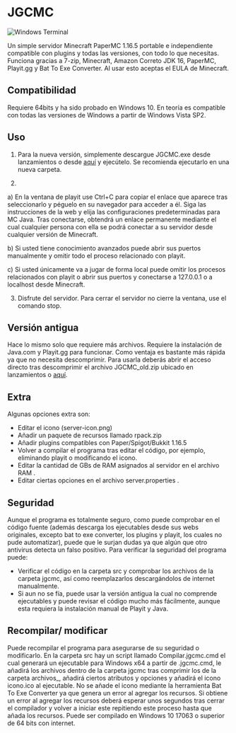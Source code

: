 # JGCMC
![Windows Terminal](https://img.shields.io/badge/Windows%20Terminal-%234D4D4D.svg?style=for-the-badge&logo=windows-terminal&logoColor=white)

Un simple servidor Minecraft PaperMC 1.16.5 portable e independiente compatible con plugins y todas las versiones, con todo lo que necesitas. Funciona gracias a 7-zip, Minecraft, Amazon Correto JDK 16, PaperMC, Playit.gg y Bat To Exe Converter. Al usar esto aceptas el EULA de Minecraft.

## Compatibilidad
Requiere 64bits y ha sido probado en Windows 10. En teoría es compatible con todas las versiones de Windows a partir de Windows Vista SP2.

## Uso
1. Para la nueva versión, simplemente descargue JGCMC.exe desde lanzamientos  o desde [aquí](https://github.com/jgc777/JGCMC/releases/latest) y ejecútelo. Se recomienda ejecutarlo en una nueva carpeta.

2. 

  a) En la ventana de playit use Ctrl+C para copiar el enlace que aparece tras seleccionarlo y péguelo en su navegador para acceder a él. Siga las instrucciones de la web y elija las configuraciones predeterminadas para MC Java. Tras conectarse, obtendrá un enlace permanente mediante el cual cualquier persona con ella se podrá conectar a su servidor desde cualquier versión de Minecraft.

  b) Si usted tiene conocimiento avanzados puede abrir sus puertos manualmente y omitir todo el proceso relacionado con playit.

  c) Si usted únicamente va a jugar de forma local puede omitir los procesos relacionados con playit o abrir sus puertos y conectarse a 127.0.0.1 o a localhost desde Minecraft.

3. Disfrute del servidor. Para cerrar el servidor no cierre la ventana, use el comando stop.

## Versión antigua
Hace lo mismo solo que requiere más archivos. Requiere la instalación de Java.com y Playit.gg para funcionar. Como ventaja es bastante más rápida ya que no necesita descomprimir. Para usarla deberás abrir el acceso directo tras descomprimir el archivo JGCMC_old.zip ubicado en lanzamientos o [aquí](https://mega.nz/file/aqYVnIjJ#fATzH83l8EDBhuvwzWQPTS8C4vGz9PvOWUlXbrIbihs).

## Extra
Algunas opciones extra son:

 - Editar el icono (server-icon.png)
 - Añadir un paquete de recursos llamado rpack.zip
 - Añadir plugins compatibles con Paper/Spigot/Bukkit 1.16.5
 - Volver a compilar el programa tras editar el código, por ejemplo, eliminando playit o modificando el icono.
 - Editar la cantidad de GBs de RAM asignados al servidor en el archivo RAM .
 - Editar ciertas opciones en el archivo server.properties .

## Seguridad
Aunque el programa es totalmente seguro, como puede comprobar en el código fuente (además descarga los ejecutables desde sus webs originales, excepto bat to exe converter, los plugins y playit, los cuales no pude automatizar), puede que le surjan dudas ya que algún que otro antivirus detecta un falso positivo. Para verificar la seguridad del programa puede:

 - Verificar el código en la carpeta src y comprobar los archivos de la carpeta jgcmc, así como reemplazarlos descargándolos de internet manualmente.
 - Si aun no se fía, puede usar la versión antigua la cual no comprende ejecutables y puede revisar el código mucho más fácilmente, aunque esta requiera la instalación manual de Playit y Java.

## Recompilar/ modificar
Puede recompilar el programa para asegurarse de su seguridad o modificarlo. En la carpeta src hay un script llamado Compilar.jgcmc.cmd el cual generará un ejecutable para Windows x64 a partir de .jgcmc.cmd, le añadirá los archivos dentro de la carpeta jgcmc tras comprimir los de la carpeta archivos_, añadirá ciertos atributos y opciones y añadirá el icono icono.ico al ejecutable. No se añade el icono mediante la herramienta Bat To Exe Converter ya que genera un error al agregar los recursos. Si obtiene un error al agregar los recursos deberá esperar unos segundos tras cerrar el compilador y volver a iniciar este repitiendo este proceso hasta que añada los recursos. Puede ser compilado en Windows 10 17063 o superior de 64 bits con internet.
